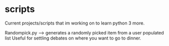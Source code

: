 # scripts
Current projects/scripts that im working on to learn python 3 more.

Randompick.py --> generates a randomly picked item from a user populated list
  Useful for settling debates on where you want to go to dinner. 
